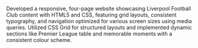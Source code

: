 Developed a responsive, four-page website showcasing Liverpool Football Club content with HTML5 and CSS, featuring grid layouts, consistent typography, and navigation optimized for various screen sizes using media queries. Utilized CSS Grid for structured layouts and implemented dynamic sections like Premier League table and memorable moments with a consistent colour scheme.
